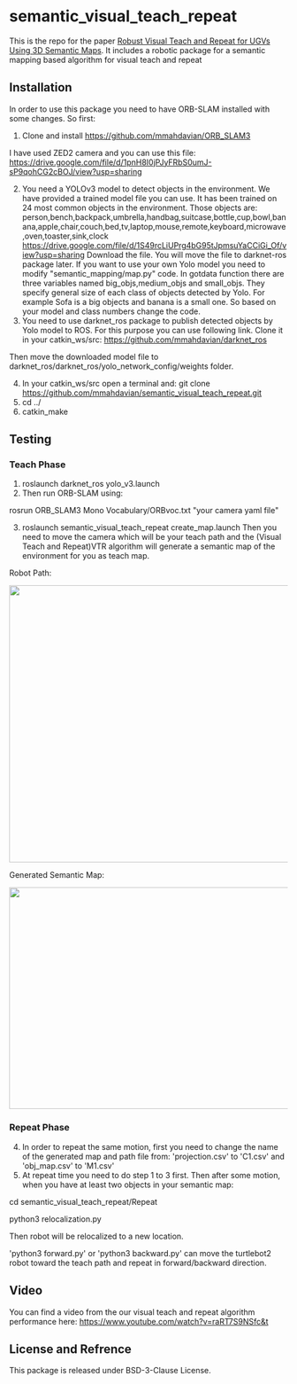 # semantic_visual_teach_repeat
This is the repo for the paper [Robust Visual Teach and Repeat for UGVs Using 3D Semantic Maps](https://arxiv.org/pdf/2109.10445.pdf). It includes a robotic package for a semantic mapping based algorithm for visual teach and repeat

## Installation
In order to use this package you need to have ORB-SLAM installed with some changes. So first:

1. Clone and install https://github.com/mmahdavian/ORB_SLAM3

I have used ZED2 camera and you can use this file: https://drive.google.com/file/d/1pnH8I0jPJyFRbS0umJ-sP9qohCG2cBOJ/view?usp=sharing 

2. You need a YOLOv3 model to detect objects in the environment. We have provided a trained model file you can use. It has been trained on 24 most common objects in the environment. Those objects are: person,bench,backpack,umbrella,handbag,suitcase,bottle,cup,bowl,banana,apple,chair,couch,bed,tv,laptop,mouse,remote,keyboard,microwave,oven,toaster,sink,clock
https://drive.google.com/file/d/1S49rcLiUPrg4bG95tJpmsuYaCCiGi_Of/view?usp=sharing
Download the file. You will move the file to darknet-ros package later. If you want to use your own Yolo model you need to modify "semantic_mapping/map.py" code. In gotdata function there are three variables named big_objs,medium_objs and small_objs. They specify general size of each class of objects detected by Yolo. For example Sofa is a big objects and banana is a small one. So based on your model and class numbers change the code.
3. You need to use darknet_ros package to publish detected objects by Yolo model to ROS. For this purpose you can use following link. Clone it in your catkin_ws/src:
https://github.com/mmahdavian/darknet_ros

Then move the downloaded model file to darknet_ros/darknet_ros/yolo_network_config/weights folder.

4. In your catkin_ws/src open a terminal and: git clone https://github.com/mmahdavian/semantic_visual_teach_repeat.git
5. cd ../
6. catkin_make

## Testing
### Teach Phase
1. roslaunch darknet_ros yolo_v3.launch
2. Then run ORB-SLAM using:

rosrun ORB_SLAM3 Mono Vocabulary/ORBvoc.txt "your camera yaml file"

3. roslaunch semantic_visual_teach_repeat create_map.launch
Then you need to move the camera which will be your teach path and the (Visual Teach and Repeat)VTR algorithm will generate a semantic map of the environment for you as teach map.

Robot Path:

 <img src="https://user-images.githubusercontent.com/65621717/128658273-ac4e7831-72a4-4453-a9cf-dff4f7153ab0.jpg" width="700" height="500">

Generated Semantic Map:

 <img src="https://user-images.githubusercontent.com/65621717/128658289-673ac3b3-e8f9-4334-9599-c0c830390878.png" width="600" height="400">

### Repeat Phase
4. In order to repeat the same motion, first you need to change the name of the generated map and path file from:
'projection.csv' to 'C1.csv' and 'obj_map.csv' to 'M1.csv'
5. At repeat time you need to do step 1 to 3 first. Then after some motion, when you have at least two objects in your semantic map:

cd semantic_visual_teach_repeat/Repeat

python3 relocalization.py

Then robot will be relocalized to a new location.

'python3 forward.py' or 'python3 backward.py' can move the turtlebot2 robot toward the teach path and repeat in forward/backward direction.

## Video
You can find a video from the our visual teach and repeat algorithm performance here:
https://www.youtube.com/watch?v=raRT7S9NSfc&t

## License and Refrence
This package is released under BSD-3-Clause License.



